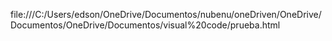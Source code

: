 file:///C:/Users/edson/OneDrive/Documentos/nubenu/oneDriven/OneDrive/Documentos/OneDrive/Documentos/visual%20code/prueba.html
